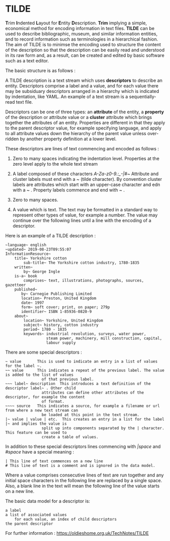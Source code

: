 # TILDE
**T**rim **I**ndented **L**ayout for **E**ntity **D**escription. **Trim** implying a simple, economical method for encoding information in text files. **TILDE** can be used to describe bibliographic, museum, and similar information entities, and to record information such as terminologies in a hierarchical fashion. The aim of TILDE is to minimse the encoding used to structure the content of the description so that the description can be easily read and understood in its raw form and, as a result, can be created and edited by basic software such as a text editor.

The basic structure is as follows :

A TILDE description is a text stream which uses **descriptors** to describe an entity. Descriptors comprise a label and a value, and for each value there may be subsiduary descriptors arranged in a hierarchy which is indicated by indentation, like YAML. An example of a text stream is a sequentially-read text file.

Descriptors can be one of three types: an **attribute** of the entity, a **property** of the description or attribute value or a **cluster** attribute which brings together the attributes of an entity. Properties are different in that they apply to the parent descriptor value, for example specifying language, and apply to all attribute values down the hierarchy of the parent value unless over-ridden by another property definition at a lower level.

These descriptors are lines of text commencing and encoded as follows :

1. Zero to many spaces indicating the indentation level. Properties at the zero level apply to the whole text stream

2. A label composed of these characters   *A-Za-z0-9.:_-|#~* Attribute and cluster labels must end with a ~ (tilde character). By convention cluster labels are attributes which start with an upper-case character and edn with a ~ . Property labels commence and end with ~ .

3. Zero to many spaces.

4. A value which is text. The text may be formatted in a standard way to represent other types of value, for example a number. The value may continue over the following lines until a line with the encoding of a descriptor.

Here is an example of a TILDE description :

    ~language~ english
    ~updated~ 2019-08-23T09:55:07 
    InformationResource~
        title~ Yorkshire cotton
            sub-title~ The Yorkshire cotton industry, 1780-1835
        written~
            by~ George Ingle       
        is-a~ book
            comprises~ text, illustrations, photographs, sources, gazetteer
        published~
           by~ Carnegie Publishing Limited
           location~ Preston, United Kingdom
           date~ 1997
           form~ soft cover; print, on paper; 279p
           identifier~ ISBN 1-85936-0820-9
        about~
            location~ Yorkshire, United Kingdom
            subject~ history, cotton industry
            period~ 1780 - 1835
            keywords~ industrial revolution, surveys, water power, 
                      steam power, machinery, mill construction, capital, 
                      labour supply

There are some special descriptors :

    ~ value       This is used to indicate an entry in a list of values for the label ~.
    ~~ value      This indicates a repeat of the previous label. The value is added to the list of values
                    of that previous label.
    ~~~ label~ description  This introduces a text definition of the descriptor label~ . Other child 
                    attributes can define other attributes of the descriptor, for example the content
                    of format.
    ~~~~ source   This indicates a source, for example a filename or url from where a new text stream can 
                    be loaded at this point in the text stream.
    |~ value | value | etc.  This creates an entry in a list for the label |~ and implies the value is 
                    split up into components separated by the | character. This feature can be used to 
                    create a table of values.
                    
In addition to these special descriptors lines commencing with *|space* and *#space* have a special meaning :

    | This line of text commences on a new line
    # This line of text is a comment and is ignored in the data model.
    
Where a value comprises consecutive lines of text are run together and any initial space characters in the following line are replaced by a single space. Also, a blank line in the text will mean the following line of the value starts on a new line.

The basic data model for a descriptor is:

    a label
    a list of associated values 
        for each value, an index of child descriptors
    the parent descriptor

For further information : https://oldieshome.org.uk/TechNotes/TILDE


